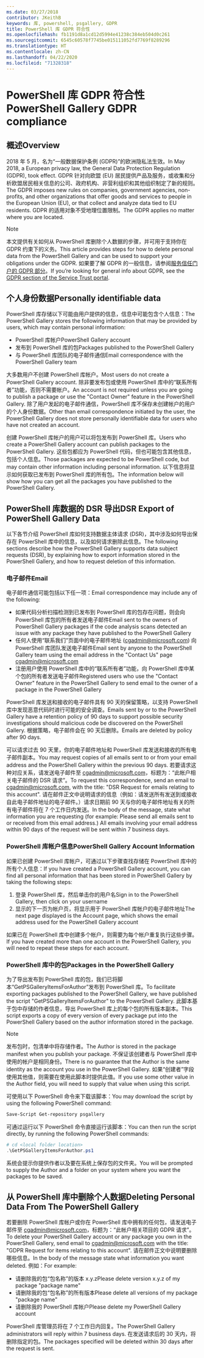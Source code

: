 ```yaml
---
ms.date: 03/27/2018
contributor: JKeithB
keywords: 库, powershell, psgallery, GDPR
title: PowerShell 库 GDPR 符合性
ms.openlocfilehash: fb1191d8a1cd12d5994e41238c384eb504d0c261
ms.sourcegitcommit: 6545c60578f7745be015111052fd7769f8289296
ms.translationtype: HT
ms.contentlocale: zh-CN
ms.lasthandoff: 04/22/2020
ms.locfileid: "71328318"
---
```

# <a name="powershell-gallery-gdpr-compliance"></a><span data-ttu-id="0d698-103">PowerShell 库 GDPR 符合性</span><span class="sxs-lookup"><span data-stu-id="0d698-103">PowerShell Gallery GDPR compliance</span></span>

## <a name="overview"></a><span data-ttu-id="0d698-104">概述</span><span class="sxs-lookup"><span data-stu-id="0d698-104">Overview</span></span>

<span data-ttu-id="0d698-105">2018 年 5 月，名为“一般数据保护条例 (GDPR)”的欧洲隐私法生效。</span><span class="sxs-lookup"><span data-stu-id="0d698-105">In May 2018, a European privacy law, the General Data Protection Regulation (GDPR), took effect.</span></span>
<span data-ttu-id="0d698-106">GDPR 针对向欧盟 (EU) 居民提供产品及服务，或收集和分析欧盟居民相关信息的公司、政府机构、非营利组织和其他组织制定了新的规则。</span><span class="sxs-lookup"><span data-stu-id="0d698-106">The GDPR imposes new rules on companies, government agencies, non-profits, and other organizations that offer goods and services to people in the European Union (EU), or that collect and analyze data tied to EU residents.</span></span>
<span data-ttu-id="0d698-107">GDPR 的适用对象不受地理位置限制。</span><span class="sxs-lookup"><span data-stu-id="0d698-107">The GDPR applies no matter where you are located.</span></span>

> [!NOTE]
> <span data-ttu-id="0d698-108">本文提供有关如何从 PowerShell 库删除个人数据的步骤，并可用于支持你在 GDPR 约束下的义务。</span><span class="sxs-lookup"><span data-stu-id="0d698-108">This article provides steps for how to delete personal data from the PowerShell Gallery and can be used to support your obligations under the GDPR.</span></span> <span data-ttu-id="0d698-109">如果要了解 GDPR 的一般信息，请参阅[服务信任门户的 GDPR 部分](https://servicetrust.microsoft.com/ViewPage/GDPRGetStarted)。</span><span class="sxs-lookup"><span data-stu-id="0d698-109">If you’re looking for general info about GDPR, see the [GDPR section of the Service Trust portal](https://servicetrust.microsoft.com/ViewPage/GDPRGetStarted).</span></span>

## <a name="personally-identifiable-data"></a><span data-ttu-id="0d698-110">个人身份数据</span><span class="sxs-lookup"><span data-stu-id="0d698-110">Personally identifiable data</span></span>

<span data-ttu-id="0d698-111">PowerShell 库存储以下可能由用户提供的信息，信息中可能包含个人信息：</span><span class="sxs-lookup"><span data-stu-id="0d698-111">The PowerShell Gallery stores the following information that may be provided by users, which may contain personal information:</span></span>

- <span data-ttu-id="0d698-112">PowerShell 库帐户</span><span class="sxs-lookup"><span data-stu-id="0d698-112">PowerShell Gallery account</span></span>
- <span data-ttu-id="0d698-113">发布到 PowerShell 库的包</span><span class="sxs-lookup"><span data-stu-id="0d698-113">Packages published to the PowerShell Gallery</span></span>
- <span data-ttu-id="0d698-114">与 PowerShell 库团队的电子邮件通信</span><span class="sxs-lookup"><span data-stu-id="0d698-114">Email correspondence with the PowerShell Gallery team</span></span>

<span data-ttu-id="0d698-115">大多数用户不创建 PowerShell 库帐户。</span><span class="sxs-lookup"><span data-stu-id="0d698-115">Most users do not create a PowerShell Gallery account.</span></span>
<span data-ttu-id="0d698-116">除非要发布包或使用 PowerShell 库中的“联系所有者”功能，否则不需要帐户。</span><span class="sxs-lookup"><span data-stu-id="0d698-116">An account is not required unless you are going to publish a package or use the "Contact Owner" feature in the PowerShell Gallery.</span></span>
<span data-ttu-id="0d698-117">除了用户发起的电子邮件通信，PowerShell 库不保存未创建帐户的用户的个人身份数据。</span><span class="sxs-lookup"><span data-stu-id="0d698-117">Other than email correspondence initiated by the user, the PowerShell Gallery does not store personally identifiable data for users who have not created an account.</span></span>

<span data-ttu-id="0d698-118">创建 PowerShell 库帐户的用户可以将包发布到 PowerShell 库。</span><span class="sxs-lookup"><span data-stu-id="0d698-118">Users who create a PowerShell Gallery account can publish packages to the PowerShell Gallery.</span></span>
<span data-ttu-id="0d698-119">这些包都应为 PowerShell 代码，但也可能包含其他信息，包括个人信息。</span><span class="sxs-lookup"><span data-stu-id="0d698-119">Those packages are expected to be PowerShell code, but may contain other information including personal information.</span></span>
<span data-ttu-id="0d698-120">以下信息将显示如何获取已发布到 PowerShell 库的所有包。</span><span class="sxs-lookup"><span data-stu-id="0d698-120">The information below will show how you can get all the packages you have published to the PowerShell Gallery.</span></span>

## <a name="dsr-export-of-powershell-gallery-data"></a><span data-ttu-id="0d698-121">PowerShell 库数据的 DSR 导出</span><span class="sxs-lookup"><span data-stu-id="0d698-121">DSR Export of PowerShell Gallery Data</span></span>

<span data-ttu-id="0d698-122">以下各节介绍 PowerShell 库如何支持数据主体请求 (DSR)，其中涉及如何导出保存在 PowerShell 库中的信息，以及如何请求删除此信息。</span><span class="sxs-lookup"><span data-stu-id="0d698-122">The following sections describe how the PowerShell Gallery supports data subject requests (DSR), by explaining how to export information stored in the PowerShell Gallery, and how to request deletion of this information.</span></span>

### <a name="email"></a><span data-ttu-id="0d698-123">电子邮件</span><span class="sxs-lookup"><span data-stu-id="0d698-123">Email</span></span>

<span data-ttu-id="0d698-124">电子邮件通信可能包括以下任一项：</span><span class="sxs-lookup"><span data-stu-id="0d698-124">Email correspondence may include any of the following:</span></span>

- <span data-ttu-id="0d698-125">如果代码分析扫描检测到已发布到 PowerShell 库的包存在问题，则会向 PowerShell 库包的所有者发送电子邮件</span><span class="sxs-lookup"><span data-stu-id="0d698-125">Email sent to the owners of PowerShell Gallery packages if the code analysis scans detected an issue with any package they have published to the PowerShell Gallery</span></span>
- <span data-ttu-id="0d698-126">任何人使用“联系我们”页面中的电子邮件地址 ([cgadmin@microsoft.com](mailto:cgadmin@microsoft.com)) 向 PowerShell 库团队发送电子邮件</span><span class="sxs-lookup"><span data-stu-id="0d698-126">Email sent by anyone to the PowerShell Gallery team using the email address in the "Contact Us" page [cgadmin@microsoft.com](mailto:cgadmin@microsoft.com)</span></span>
- <span data-ttu-id="0d698-127">注册用户使用 PowerShell 库中的“联系所有者”功能，向 PowerShell 库中某个包的所有者发送电子邮件</span><span class="sxs-lookup"><span data-stu-id="0d698-127">Registered users who use the "Contact Owner" feature in the PowerShell Gallery to send email to the owner of a package in the PowerShell Gallery</span></span>

<span data-ttu-id="0d698-128">PowerShell 库发送和接收的电子邮件具有 90 天的保留策略，以支持 PowerShell 库中发现恶意代码时进行可能的安全调查。</span><span class="sxs-lookup"><span data-stu-id="0d698-128">Emails sent by or to the PowerShell Gallery have a retention policy of 90 days to support possible security investigations should malicious code be discovered on the PowerShell Gallery.</span></span>
<span data-ttu-id="0d698-129">根据策略，电子邮件会在 90 天后删除。</span><span class="sxs-lookup"><span data-stu-id="0d698-129">Emails are deleted by policy after 90 days.</span></span>

<span data-ttu-id="0d698-130">可以请求过去 90 天里，你的电子邮件地址和 PowerShell 库发送和接收的所有电子邮件副本。</span><span class="sxs-lookup"><span data-stu-id="0d698-130">You may request copies of all emails sent to or from your email address and the PowerShell Gallery within the previous 90 days.</span></span>
<span data-ttu-id="0d698-131">若要请求这种对应关系，请发送电子邮件至 [cgadmin@microsoft.com](mailto:cgadmin@microsoft.com)，标题为：“此帐户相关电子邮件的 DSR 请求”。</span><span class="sxs-lookup"><span data-stu-id="0d698-131">To request this correspondence, send an email to [cgadmin@microsoft.com](mailto:cgadmin@microsoft.com), with the title: "DSR Request for emails relating to this account".</span></span>
<span data-ttu-id="0d698-132">请在邮件正文中说明请求的信息（例如：请发送所有发送到或接收自此电子邮件地址的电子邮件。）请求日期前 90 天与你的电子邮件地址有关的所有电子邮件将在 7 个工作日内发送。</span><span class="sxs-lookup"><span data-stu-id="0d698-132">In the body of the message, state what information you are requesting (for example: Please send all emails sent to or received from this email address.) All emails involving your email address within 90 days of the request will be sent within 7 business days.</span></span>

### <a name="powershell-gallery-account-information"></a><span data-ttu-id="0d698-133">PowerShell 库帐户信息</span><span class="sxs-lookup"><span data-stu-id="0d698-133">PowerShell Gallery Account Information</span></span>

<span data-ttu-id="0d698-134">如果已创建 PowerShell 库帐户，可通过以下步骤查找存储在 PowerShell 库中的所有个人信息：</span><span class="sxs-lookup"><span data-stu-id="0d698-134">If you have created a PowerShell Gallery account, you can find all personal information that has been stored in PowerShell Gallery by taking the following steps:</span></span>

1. <span data-ttu-id="0d698-135">登录 PowerShell 库，然后单击你的用户名</span><span class="sxs-lookup"><span data-stu-id="0d698-135">Sign in to the PowerShell Gallery, then click on your username</span></span>
2. <span data-ttu-id="0d698-136">显示的下一页为帐户页，将显示用于 PowerShell 库帐户的电子邮件地址</span><span class="sxs-lookup"><span data-stu-id="0d698-136">The next page displayed is the Account page, which shows the email address used for the PowerShell Gallery account</span></span>

<span data-ttu-id="0d698-137">如果已在 PowerShell 库中创建多个帐户，则需要为每个帐户重复执行这些步骤。</span><span class="sxs-lookup"><span data-stu-id="0d698-137">If you have created more than one account in the PowerShell Gallery, you will need to repeat these steps for each account.</span></span>

### <a name="packages-in-the-powershell-gallery"></a><span data-ttu-id="0d698-138">PowerShell 库中的包</span><span class="sxs-lookup"><span data-stu-id="0d698-138">Packages in the PowerShell Gallery</span></span>

<span data-ttu-id="0d698-139">为了导出发布到 PowerShell 库的包，我们已将脚本“GetPSGalleryItemsForAuthor”发布到 PowerShell 库。</span><span class="sxs-lookup"><span data-stu-id="0d698-139">To facilitate exporting packages published to the PowerShell Gallery, we have published the script "GetPSGalleryItemsForAuthor" to the PowerShell Gallery.</span></span>
<span data-ttu-id="0d698-140">此脚本基于包中存储的作者信息，导出 PowerShell 库上的每个包的所有版本副本。</span><span class="sxs-lookup"><span data-stu-id="0d698-140">This script exports a copy of every version of every package put into the PowerShell Gallery based on the author information stored in the package.</span></span>

> [!NOTE]
> <span data-ttu-id="0d698-141">发布包时，包清单中将存储作者。</span><span class="sxs-lookup"><span data-stu-id="0d698-141">The Author is stored in the package manifest when you publish your package.</span></span>
> <span data-ttu-id="0d698-142">不保证该创建者与 PowerShell 库中使用的帐户是相同身份。</span><span class="sxs-lookup"><span data-stu-id="0d698-142">There is no guarantee that the Author is the same identity as the account you use in the PowerShell Gallery.</span></span>
> <span data-ttu-id="0d698-143">如果“创建者”字段使用其他值，则需要在使用此脚本时提供此值。</span><span class="sxs-lookup"><span data-stu-id="0d698-143">If you use some other value in the Author field, you will need to supply that value when using this script.</span></span>

<span data-ttu-id="0d698-144">可使用以下 PowerShell 命令来下载该脚本：</span><span class="sxs-lookup"><span data-stu-id="0d698-144">You may download the script by using the following PowerShell command:</span></span>

```powershell
Save-Script Get-repository psgallery
```

<span data-ttu-id="0d698-145">可通过运行以下 PowerShell 命令直接运行该脚本：</span><span class="sxs-lookup"><span data-stu-id="0d698-145">You can then run the script directly, by running the following PowerShell commands:</span></span>

```powershell
# cd <local folder location>
.\GetPSGalleryItemsForAuthor.ps1
```

<span data-ttu-id="0d698-146">系统会提示你提供作者以及要在系统上保存包的文件夹。</span><span class="sxs-lookup"><span data-stu-id="0d698-146">You will be prompted to supply the Author and a folder on your system where you want the packages to be saved.</span></span>

## <a name="deleting-personal-data-from-the-powershell-gallery"></a><span data-ttu-id="0d698-147">从 PowerShell 库中删除个人数据</span><span class="sxs-lookup"><span data-stu-id="0d698-147">Deleting Personal Data From The PowerShell Gallery</span></span>

<span data-ttu-id="0d698-148">若要删除 PowerShell 库帐户或你在 PowerShell 库中拥有的任何包，请发送电子邮件至 cgadmin@microsoft.com，标题为：“此帐户相关项目的 GDPR 请求”。</span><span class="sxs-lookup"><span data-stu-id="0d698-148">To delete your PowerShell Gallery account or any package you own in the PowerShell Gallery, send email to cgadmin@microsoft.com with the title: "GDPR Request for items relating to this account".</span></span>
<span data-ttu-id="0d698-149">请在邮件正文中说明要删除哪些信息。</span><span class="sxs-lookup"><span data-stu-id="0d698-149">In the body of the message state what information you want deleted.</span></span> <span data-ttu-id="0d698-150">例如：</span><span class="sxs-lookup"><span data-stu-id="0d698-150">For example:</span></span>

- <span data-ttu-id="0d698-151">请删除我的包“包名称”的版本 x.y.z</span><span class="sxs-lookup"><span data-stu-id="0d698-151">Please delete version x.y.z of my package "package name"</span></span>
- <span data-ttu-id="0d698-152">请删除我的包“包名称”的所有版本</span><span class="sxs-lookup"><span data-stu-id="0d698-152">Please delete all versions of my package "package name"</span></span>
- <span data-ttu-id="0d698-153">请删除我的 PowerShell 库帐户</span><span class="sxs-lookup"><span data-stu-id="0d698-153">Please delete my PowerShell Gallery account</span></span>

<span data-ttu-id="0d698-154">PowerShell 库管理员将在 7 个工作日内回复。</span><span class="sxs-lookup"><span data-stu-id="0d698-154">The PowerShell Gallery administrators will reply within 7 business days.</span></span>
<span data-ttu-id="0d698-155">在发送请求后的 30 天内，将删除指定的包。</span><span class="sxs-lookup"><span data-stu-id="0d698-155">The packages specified will be deleted within 30 days after the request is sent.</span></span>
